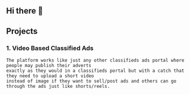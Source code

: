 ## Hi there 👋

<!--

**Here are some ideas to get you started:**

🙋‍♀️ A short introduction - what is your organization all about?
🌈 Contribution guidelines - how can the community get involved?
👩‍💻 Useful resources - where can the community find your docs? Is there anything else the community should know?
🍿 Fun facts - what does your team eat for breakfast?
🧙 Remember, you can do mighty things with the power of [Markdown](https://docs.github.com/github/writing-on-github/getting-started-with-writing-and-formatting-on-github/basic-writing-and-formatting-syntax)
-->

## Projects

### 1. Video Based Classified Ads
    
    The platform works like just any other classifieds ads portal where people may publish their adverts
    exactly as they would in a classifieds portal but with a catch that they need to upload a short video
    instead of image if they want to sell/post ads and others can go through the ads just like shorts/reels.
    
